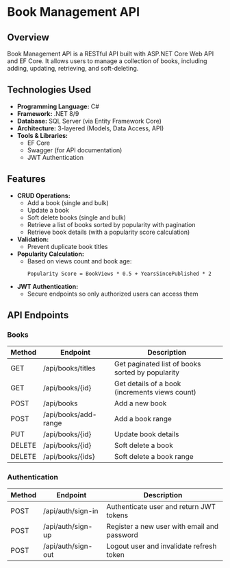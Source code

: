 # Book Management API

## Overview
Book Management API is a RESTful API built with ASP.NET Core Web API and EF Core. It allows users to manage a collection of books, including adding, updating, retrieving, and soft-deleting.

## Technologies Used
- **Programming Language:** C#
- **Framework:** .NET 8/9
- **Database:** SQL Server (via Entity Framework Core)
- **Architecture:** 3-layered (Models, Data Access, API)
- **Tools & Libraries:**
  - EF Core
  - Swagger (for API documentation)
  - JWT Authentication

## Features
- **CRUD Operations:**
  - Add a book (single and bulk)
  - Update a book
  - Soft delete books (single and bulk)
  - Retrieve a list of books sorted by popularity with pagination
  - Retrieve book details (with a popularity score calculation)
- **Validation:**
  - Prevent duplicate book titles
- **Popularity Calculation:**
  - Based on views count and book age:
    ```
    Popularity Score = BookViews * 0.5 + YearsSincePublished * 2
    ```
- **JWT Authentication:**
  - Secure endpoints so only authorized users can access them

## API Endpoints
### Books
| Method | Endpoint                | Description |
|--------|-------------------------|-------------|
| GET    | /api/books/titles       | Get paginated list of books sorted by popularity |
| GET    | /api/books/{id}         | Get details of a book (increments views count) |
| POST   | /api/books              | Add a new book |
| POST   | /api/books/add-range    | Add a book range |
| PUT    | /api/books/{id}         | Update book details |
| DELETE | /api/books/{id}         | Soft delete a book |
| DELETE | /api/books/{ids}        | Soft delete a book range |

### Authentication
| Method | Endpoint                | Description |
|--------|-------------------------|-------------|
| POST   | /api/auth/sign-in       | Authenticate user and return JWT tokens |
| POST   | /api/auth/sign-up       | Register a new user with email and password |
| POST   | /api/auth/sign-out      | Logout user and invalidate refresh token |


